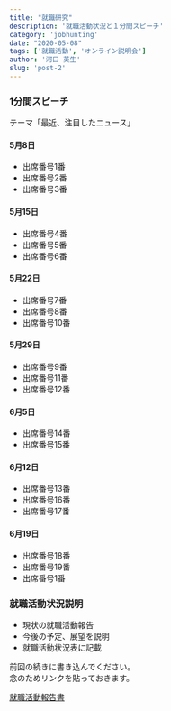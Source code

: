 ```yaml
---
title: "就職研究"
description: '就職活動状況と１分間スピーチ'
category: 'jobhunting'
date: "2020-05-08"
tags: ['就職活動', 'オンライン説明会']
author: '河口 英生'
slug: 'post-2'
---
```

<div class="post-section">
<h3 class="title is-5" >1分間スピーチ</h3>

テーマ「最近、注目したニュース」

<h4 class="title is-6" >5月8日</h4>

- 出席番号1番
- 出席番号2番
- 出席番号3番

<h4 class="title is-6" >5月15日</h4>

- 出席番号4番
- 出席番号5番
- 出席番号6番

<h4 class="title is-6" >5月22日</h4>

- 出席番号7番
- 出席番号8番
- 出席番号10番

<h4 class="title is-6" >5月29日</h4>

- 出席番号9番
- 出席番号11番
- 出席番号12番

<h4 class="title is-6" >6月5日</h4>

- 出席番号14番
- 出席番号15番

<h4 class="title is-6" >6月12日</h4>

- 出席番号13番
- 出席番号16番
- 出席番号17番

<h4 class="title is-6" >6月19日</h4>

- 出席番号18番
- 出席番号19番
- 出席番号1番
</div>

<div class="post-section">
<h3 class="title is-5" >就職活動状況説明</h3>

+ 現状の就職活動報告
+ 今後の予定、展望を説明
+ 就職活動状況表に記載

<p>前回の続きに書き込んでください。<br>
念のためリンクを貼っておきます。</p>

[就職活動報告書](https://drive.google.com/open?id=10HztcmpXkr-dAn5ACGksoPnnNy8GT7ZNvg4wH8DmgRM)
</div>